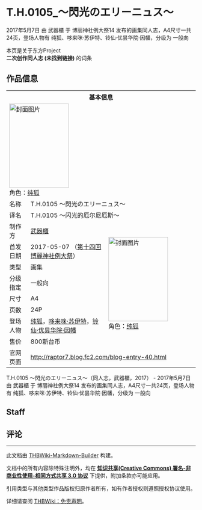 # T.H.0105_～閃光のエリーニュス～

<!-- source html: G:\repos\THBWiki-Markdown-Builder\THBWikiMarkdown\Temp\main\6\6d\ns0%3AT%2EH%2E0105_%EF%BD%9E%E9%96%83%E5%85%89%E3%81%AE%E3%82%A8%E3%83%AA%E3%83%BC%E3%83%8B%E3%83%A5%E3%82%B9%EF%BD%9E.html -->

2017年5月7日 由 武器櫃 于 博丽神社例大祭14 发布的画集同人志，A4尺寸一共24页，登场人物有 纯狐、哆来咪·苏伊特、铃仙·优昙华院·因幡，分级为 一般向

本页是关于东方Project  
 **二次创作同人志 (未找到链接)** 的词条
## 作品信息

<table><tbody><tr><th colspan="3">基本信息</th></tr><tr><td class="cover-artwork-mobile" colspan="2"><a href="./文件-T.H.0105_～閃光のエリーニュス～封面.jpg.md" class="image" title="封面图片"><img alt="封面图片" src="https://upload.thwiki.cc/thumb/4/4e/T.H.0105_%EF%BD%9E%E9%96%83%E5%85%89%E3%81%AE%E3%82%A8%E3%83%AA%E3%83%BC%E3%83%8B%E3%83%A5%E3%82%B9%EF%BD%9E%E5%B0%81%E9%9D%A2.jpg/158px-T.H.0105_%EF%BD%9E%E9%96%83%E5%85%89%E3%81%AE%E3%82%A8%E3%83%AA%E3%83%BC%E3%83%8B%E3%83%A5%E3%82%B9%EF%BD%9E%E5%B0%81%E9%9D%A2.jpg" decoding="async" loading="lazy" width="158" height="224" srcset="https://upload.thwiki.cc/thumb/4/4e/T.H.0105_%EF%BD%9E%E9%96%83%E5%85%89%E3%81%AE%E3%82%A8%E3%83%AA%E3%83%BC%E3%83%8B%E3%83%A5%E3%82%B9%EF%BD%9E%E5%B0%81%E9%9D%A2.jpg/236px-T.H.0105_%EF%BD%9E%E9%96%83%E5%85%89%E3%81%AE%E3%82%A8%E3%83%AA%E3%83%BC%E3%83%8B%E3%83%A5%E3%82%B9%EF%BD%9E%E5%B0%81%E9%9D%A2.jpg 1.5x, https://upload.thwiki.cc/thumb/4/4e/T.H.0105_%EF%BD%9E%E9%96%83%E5%85%89%E3%81%AE%E3%82%A8%E3%83%AA%E3%83%BC%E3%83%8B%E3%83%A5%E3%82%B9%EF%BD%9E%E5%B0%81%E9%9D%A2.jpg/315px-T.H.0105_%EF%BD%9E%E9%96%83%E5%85%89%E3%81%AE%E3%82%A8%E3%83%AA%E3%83%BC%E3%83%8B%E3%83%A5%E3%82%B9%EF%BD%9E%E5%B0%81%E9%9D%A2.jpg 2x" data-file-width="599" data-file-height="851"></a><div class="cover-char">角色：<a href="./纯狐.md" title="纯狐">纯狐</a></div></td>
</tr><tr><td class="label">名称</td><td colspan="2"> T.H.0105 ～閃光のエリーニュス～ </td></tr><tr><td class="label">译名</td><td colspan="2"> T.H.0105 ～闪光的厄尔尼厄斯～ </td></tr><tr><td class="label">制作方</td><td><a href="./武器櫃.md" title="武器櫃">武器櫃</a></td><td class="cover-artwork" rowspan="8" style="min-width:224px;"><a href="./文件-T.H.0105_～閃光のエリーニュス～封面.jpg.md" class="image" title="封面图片"><img alt="封面图片" src="https://upload.thwiki.cc/thumb/4/4e/T.H.0105_%EF%BD%9E%E9%96%83%E5%85%89%E3%81%AE%E3%82%A8%E3%83%AA%E3%83%BC%E3%83%8B%E3%83%A5%E3%82%B9%EF%BD%9E%E5%B0%81%E9%9D%A2.jpg/158px-T.H.0105_%EF%BD%9E%E9%96%83%E5%85%89%E3%81%AE%E3%82%A8%E3%83%AA%E3%83%BC%E3%83%8B%E3%83%A5%E3%82%B9%EF%BD%9E%E5%B0%81%E9%9D%A2.jpg" decoding="async" loading="lazy" width="158" height="224" srcset="https://upload.thwiki.cc/thumb/4/4e/T.H.0105_%EF%BD%9E%E9%96%83%E5%85%89%E3%81%AE%E3%82%A8%E3%83%AA%E3%83%BC%E3%83%8B%E3%83%A5%E3%82%B9%EF%BD%9E%E5%B0%81%E9%9D%A2.jpg/236px-T.H.0105_%EF%BD%9E%E9%96%83%E5%85%89%E3%81%AE%E3%82%A8%E3%83%AA%E3%83%BC%E3%83%8B%E3%83%A5%E3%82%B9%EF%BD%9E%E5%B0%81%E9%9D%A2.jpg 1.5x, https://upload.thwiki.cc/thumb/4/4e/T.H.0105_%EF%BD%9E%E9%96%83%E5%85%89%E3%81%AE%E3%82%A8%E3%83%AA%E3%83%BC%E3%83%8B%E3%83%A5%E3%82%B9%EF%BD%9E%E5%B0%81%E9%9D%A2.jpg/315px-T.H.0105_%EF%BD%9E%E9%96%83%E5%85%89%E3%81%AE%E3%82%A8%E3%83%AA%E3%83%BC%E3%83%8B%E3%83%A5%E3%82%B9%EF%BD%9E%E5%B0%81%E9%9D%A2.jpg 2x" data-file-width="599" data-file-height="851"></a><div class="cover-char">角色：<a href="./纯狐.md" title="纯狐">纯狐</a></div></td>
</tr><tr><td class="label">首发日期</td><td>2017-05-07&#160;（<a href="/展会作品列表?e=%E5%8D%9A%E4%B8%BD%E7%A5%9E%E7%A4%BE%E4%BE%8B%E5%A4%A7%E7%A5%AD%2314">第十四回 博麗神社例大祭</a>）</td></tr><tr><td class="label">类型</td><td>画集</td></tr><tr><td class="label">分级指定</td><td>一般向</td></tr><tr><td class="label">尺寸</td><td>A4</td></tr><tr><td class="label">页数</td><td>24P</td></tr><tr><td class="label">登场人物</td><td><a href="./纯狐.md" title="纯狐">纯狐</a>，<a href="./哆来咪·苏伊特.md" title="哆来咪·苏伊特">哆来咪·苏伊特</a>，<a href="./铃仙·优昙华院·因幡.md" title="铃仙·优昙华院·因幡">铃仙·优昙华院·因幡</a></td></tr><tr><td class="label">售价</td><td>800新台币</td></tr>
<tr><td class="label">官网页面</td><td colspan="2"><a rel="nofollow" class="external free" href="http://raptor7.blog.fc2.com/blog-entry-40.html">http://raptor7.blog.fc2.com/blog-entry-40.html</a></td></tr></tbody></table>

T.H.0105 ～閃光のエリーニュス～（同人志，武器櫃，2017） - 2017年5月7日 由 武器櫃 于 博丽神社例大祭14 发布的画集同人志，A4尺寸一共24页，登场人物有 纯狐、哆来咪·苏伊特、铃仙·优昙华院·因幡，分级为 一般向
## Staff
## 评论




---

此文档由 [THBWiki-Markdown-Builder](https://github.com/Delsin-Yu/THBWiki-Markdown-Builder) 构建。

文档中的所有内容除特殊注明外，均在 [**知识共享(Creative Commons) 署名-非商业性使用-相同方式共享 3.0 协议**](https://creativecommons.org/licenses/by-sa/3.0/deed.zh-hans) 下提供，附加条款亦可能应用。

引用类型与其他类型作品版权归原作者所有，如有作者授权则遵照授权协议使用。

详细请查阅 [THBWiki：免责声明](https://thbwiki.cc/THBWiki:%E5%85%8D%E8%B4%A3%E5%A3%B0%E6%98%8E)。

